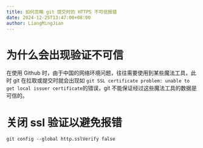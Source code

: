 ```yaml
---
title: 如何忽略 git 提交时的 HTTPS 不可信报错
date: 2024-12-25T13:47:00+08:00
author: LiangMingJian
---
```


# 为什么会出现验证不可信

在使用 Github 时，由于中国的网络环境问题，往往需要使用到某些魔法工具，此时 git 在拉取或提交时就会出现如 `git SSL certificate problem: unable to get local issuer certificate`的错误，git 不能保证经过这些魔法工具的数据是可信的。

# 关闭 ssl 验证以避免报错

```
git config --global http.sslVerify false
```
